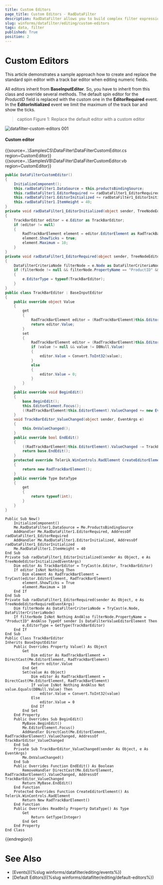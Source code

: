 ```yaml
---
title: Custom Editors
page_title: Custom Editors - RadDataFilter
description: RadDataFilter allows you to build complex filter expressions based on the data and collection type of the source fields.  
slug: winforms/datafilter/editing/custom-editors
tags: data, filter
published: True
position: 2
---
```


# Custom Editors

This article demonstrates a sample approach how to create and replace the standard spin editor with a track bar editor when editing numeric fields.

All editors inherit from **BaseInputEditor**. So, you have to inherit from this class and override several methods. The default spin editor for the *ProductID* field is replaced with the custom one in the **EditorRequired** event. In the **EditorInitialized** event we limit the maximum of the track bar and show the ticks.

>caption Figure 1: Replace the default editor with a custom editor

![datafilter-custom-editors 001](images/datafilter-custom-editors001.png)

#### Custom editor

{{source=..\SamplesCS\DataFilter\DataFilterCustomEditor.cs region=CustomEditor}} 
{{source=..\SamplesVB\DataFilter\DataFilterCustomEditor.vb region=CustomEditor}}

````C#
public DataFilterCustomEditor()
{
    InitializeComponent();
    this.radDataFilter1.DataSource = this.productsBindingSource;
    this.radDataFilter1.EditorRequired += radDataFilter1_EditorRequired;
    this.radDataFilter1.EditorInitialized += radDataFilter1_EditorInitialized;
    this.radDataFilter1.ItemHeight = 40;
}
private void radDataFilter1_EditorInitialized(object sender, TreeNodeEditorInitializedEventArgs e)
{
    TrackBarEditor editor = e.Editor as TrackBarEditor;
    if (editor != null)
    {
        RadTrackBarElement element = editor.EditorElement as RadTrackBarElement;
        element.ShowTicks = true;
        element.Maximum = 10;
    }
}
private void radDataFilter1_EditorRequired(object sender, TreeNodeEditorRequiredEventArgs e)
{
    DataFilterCriteriaNode filterNode = e.Node as DataFilterCriteriaNode;
    if (filterNode != null && filterNode.PropertyName == "ProductID" && sender is DataFilterValueEditorElement)
    {
        e.EditorType = typeof(TrackBarEditor);
    }
}
public class TrackBarEditor : BaseInputEditor
{
    public override object Value
    {
        get
        {
            RadTrackBarElement editor = (RadTrackBarElement)this.EditorElement;
            return editor.Value;
        }
        set
        {
            RadTrackBarElement editor = (RadTrackBarElement)this.EditorElement;
            if (value != null && value != DBNull.Value)
            {
                editor.Value = Convert.ToInt32(value);
            }
            else
            {
                editor.Value = 0;
            }
        }
    }
    public override void BeginEdit()
    {
        base.BeginEdit();
        this.EditorElement.Focus();
        ((RadTrackBarElement)this.EditorElement).ValueChanged += new EventHandler(TrackBarEditor_ValueChanged);
    }
    void TrackBarEditor_ValueChanged(object sender, EventArgs e)
    {
        this.OnValueChanged();
    }
    public override bool EndEdit()
    {
        ((RadTrackBarElement)this.EditorElement).ValueChanged -= TrackBarEditor_ValueChanged;
        return base.EndEdit();
    }
    protected override Telerik.WinControls.RadElement CreateEditorElement()
    {
        return new RadTrackBarElement();
    }
    public override Type DataType
    {
        get
        {
            return typeof(int);
        }
    }
}

````
````VB.NET
Public Sub New()
    InitializeComponent()
    Me.RadDataFilter1.DataSource = Me.ProductsBindingSource
    AddHandler Me.RadDataFilter1.EditorRequired, AddressOf radDataFilter1_EditorRequired
    AddHandler Me.RadDataFilter1.EditorInitialized, AddressOf radDataFilter1_EditorInitialized
    Me.RadDataFilter1.ItemHeight = 40
End Sub
Private Sub radDataFilter1_EditorInitialized(sender As Object, e As TreeNodeEditorInitializedEventArgs)
    Dim editor As TrackBarEditor = TryCast(e.Editor, TrackBarEditor)
    If editor IsNot Nothing Then
        Dim element As RadTrackBarElement = TryCast(editor.EditorElement, RadTrackBarElement)
        element.ShowTicks = True
        element.Maximum = 10
    End If
End Sub
Private Sub radDataFilter1_EditorRequired(sender As Object, e As TreeNodeEditorRequiredEventArgs)
    Dim filterNode As DataFilterCriteriaNode = TryCast(e.Node, DataFilterCriteriaNode)
    If filterNode IsNot Nothing AndAlso filterNode.PropertyName = "ProductID" AndAlso TypeOf sender Is DataFilterValueEditorElement Then
        e.EditorType = GetType(TrackBarEditor)
    End If
End Sub
Public Class TrackBarEditor
Inherits BaseInputEditor
    Public Overrides Property Value() As Object
        Get
            Dim editor As RadTrackBarElement = DirectCast(Me.EditorElement, RadTrackBarElement)
            Return editor.Value
        End Get
        Set(value As Object)
            Dim editor As RadTrackBarElement = DirectCast(Me.EditorElement, RadTrackBarElement)
            If value IsNot Nothing AndAlso Not value.Equals(DBNull.Value) Then
                editor.Value = Convert.ToInt32(value)
            Else
                editor.Value = 0
            End If
        End Set
    End Property
    Public Overrides Sub BeginEdit()
        MyBase.BeginEdit()
        Me.EditorElement.Focus()
        AddHandler DirectCast(Me.EditorElement, RadTrackBarElement).ValueChanged, AddressOf TrackBarEditor_ValueChanged
    End Sub
    Private Sub TrackBarEditor_ValueChanged(sender As Object, e As EventArgs)
        Me.OnValueChanged()
    End Sub
    Public Overrides Function EndEdit() As Boolean
        RemoveHandler DirectCast(Me.EditorElement, RadTrackBarElement).ValueChanged, AddressOf TrackBarEditor_ValueChanged
        Return MyBase.EndEdit()
    End Function
    Protected Overrides Function CreateEditorElement() As Telerik.WinControls.RadElement
        Return New RadTrackBarElement()
    End Function
    Public Overrides ReadOnly Property DataType() As Type
        Get
            Return GetType(Integer)
        End Get
    End Property
End Class

```` 

{{endregion}}

# See Also

* [Events]({%slug winforms/datafilter/editing/events%})	
* [Default Editors]({%slug winforms/datafilter/editing/default-editors%})	
